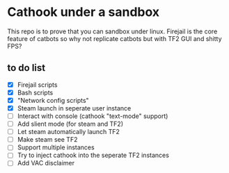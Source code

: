 # Cathook under a sandbox
This repo is to prove that you can sandbox under linux. Firejail is the core feature of catbots so why not replicate catbots but with TF2 GUI and shitty FPS?

## to do list
- [x] Firejail scripts
- [x] Bash scripts
- [x] "Network config scripts"
- [x] Steam launch in seperate user instance
- [ ] Interact with console (cathook "text-mode" support)
- [ ] Add slient mode (for steam and TF2)
- [ ] Let steam automatically launch TF2
- [ ] Make steam see TF2
- [ ] Support multiple instances
- [ ] Try to inject cathook into the seperate TF2 instances
- [ ] Add VAC disclaimer
